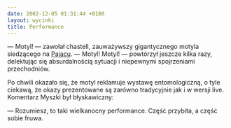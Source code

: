 ```yaml
---
date: 2002-12-05 01:31:44 +0100
layout: wycinki
title: Performance
---
```


— Motyl! — zawołał chastell, zauważywszy gigantycznego motyla siedzącego na [Pajacu](http://pkin.pl/ 'Pałac Kultury i Nauki (d. imienia Wujka Józka)'). — Motyl! Motyl! — powtórzył jeszcze kilka razy, delektując się absurdalnością sytuacji i niepewnymi spojrzeniami przechodniów.

Po chwili okazało się, że motyl reklamuje wystawę entomologiczną, o tyle ciekawą, że okazy prezentowane są zarówno tradycyjnie jak i w wersji live. Komentarz Myszki był błyskawiczny:

— Rozumiesz, to taki wielkanocny performance. Część przybita, a część sobie fruwa.
